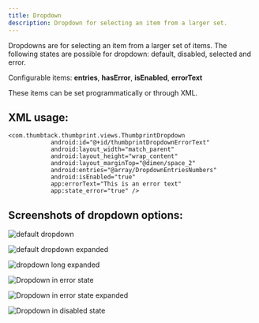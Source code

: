 ```yaml
---
title: Dropdown
description: Dropdown for selecting an item from a larger set.
---
```

Dropdowns are for selecting an item from a larger set of items. The following states are possible for dropdown: default, disabled, selected and error.

Configurable items: **entries**, **hasError**, **isEnabled**, **errorText**

These items can be set programmatically or through XML.

## **XML usage:**

```
<com.thumbtack.thumbprint.views.ThumbprintDropdown
            android:id="@+id/thumbprintDropdownErrorText"
            android:layout_width="match_parent"
            android:layout_height="wrap_content"
            android:layout_marginTop="@dimen/space_2"
            android:entries="@array/DropdownEntriesNumbers"
            android:isEnabled="true"
            app:errorText="This is an error text"
            app:state_error="true" />
```

## **Screenshots of dropdown options:**

![default dropdown](/img/dropdown_default.png "Default dropdown")

![default dropdown expanded](/img/dropdown_default_expanded.png "Default dropdown expanded")

![dropdown long expanded](/img/dropdown_long_expanded.png "Dropdown with long text expanded")

![Dropdown in error state](/img/dropdown_error.png "Dropdown in error state")

![Dropdown in error state expanded](/img/dropdown_error_expanded.png "Dropdown in error state expanded")

![Dropdown in disabled state](/img/dropdown_disabled.png "Dropdown in disabled state")
